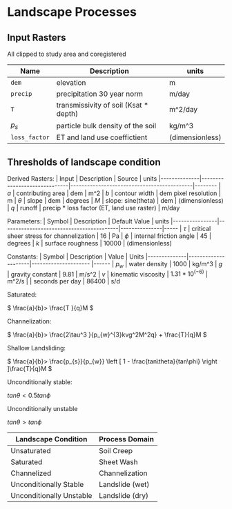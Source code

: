 # Landscape Processes

## Input Rasters

All clipped to study area and coregistered 

| Name             | Description                           | units
|------------------|---------------------------------------|------
| `dem`            | elevation                             | m
| `precip`         | precipitation 30 year norm            | m/day
| `T`              | transmissivity of soil (Ksat * depth) | m^2/day
| $`p_{s}`$        | particle bulk density of the soil     | kg/m^3
| `loss_factor`    | ET and land use coeffictient          | (dimensionless)

## Thresholds of landscape condition

Derived Rasters:
| Input        | Description                  | Source                                     | units
|--------------|------------------------------|--------------------------------------------|--------
| $` a `$      | contributing area            | dem                                        | m^2
| $` b `$      | contour width                | dem pixel resolution                       | m
| $` \theta `$ | slope                        | dem                                        | degrees
| $` M `$      | slope: sine(theta)           | dem                                        | (dimensionless)
| $` q `$      | runoff                       | precip * loss factor (ET, land use raster) | m/day

Parameters:
| Symbol         | Description                              | Default Value | units 
|----------------|------------------------------------------|---------------|-----
| $` \tau `$     | critical sheer stress for channelization | 16            | Pa
| $` \phi `$     | internal friction angle                  | 45            | degrees
| $` k `$        | surface roughness                        | 10000         | (dimensionless)

Constants:
|  Symbol      | Description         | Value                 | Units
|--------------|---------------------|---------------------  |------
|  $` p_{w} `$ | water density       | 1000                  | kg/m^3
|  $` g `$     | gravity constant    | 9.81                  | m/s^2
|  $` v `$     | kinematic viscosity | $` 1.31 * 10 ^(-6) `$ | m^2/s
|              | seconds per day     |  86400                | s/d

Saturated:

$` \frac{a}{b}> \frac{T }{q}M `$

Channelization:

$` \frac{a}{b}> \frac{2\tau^3 }{p_{w}^{3}kvg^2M^2q} + \frac{T}{q}M `$

Shallow Landsliding:

$` \frac{a}{b}> \frac{p_{s}}{p_{w}} \left [ 1 - \frac{tan\theta}{tan\phi}   \right ]\frac{T}{q}M `$

Unconditionally stable:

$` tan\theta < 0.5 tan\phi `$

Unconditionally unstable

$` tan\theta > tan\phi `$


| Landscape Condition       | Process Domain  |
|---------------------------|-----------------|
| Unsaturated               | Soil Creep      |
| Saturated                 | Sheet Wash      |
| Channelized               | Channelization  |
| Unconditionally Stable    | Landslide (wet) |
| Unconditionally Unstable  | Landslide (dry) |
